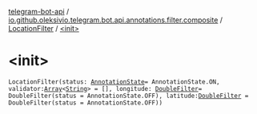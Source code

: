 [telegram-bot-api](../../index.md) / [io.github.oleksivio.telegram.bot.api.annotations.filter.composite](../index.md) / [LocationFilter](index.md) / [&lt;init&gt;](./-init-.md)

# &lt;init&gt;

`LocationFilter(status: `[`AnnotationState`](../../io.github.oleksivio.telegram.bot.api.model.annotation/-annotation-state/index.md)` = AnnotationState.ON, validator: `[`Array`](https://kotlinlang.org/api/latest/jvm/stdlib/kotlin/-array/index.html)`<`[`String`](https://kotlinlang.org/api/latest/jvm/stdlib/kotlin/-string/index.html)`> = [], longitude: `[`DoubleFilter`](../../io.github.oleksivio.telegram.bot.api.annotations.filter.primitive/-double-filter/index.md)` = DoubleFilter(status = AnnotationState.OFF), latitude: `[`DoubleFilter`](../../io.github.oleksivio.telegram.bot.api.annotations.filter.primitive/-double-filter/index.md)` = DoubleFilter(status = AnnotationState.OFF))`